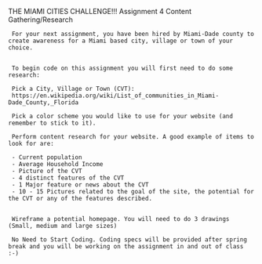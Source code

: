 THE MIAMI CITIES CHALLENGE!!!
Assignment 4 Content Gathering/Research


     For your next assignment, you have been hired by Miami-Dade county to create awareness for a Miami based city, village or town of your choice.


     To begin code on this assignment you will first need to do some research:

     Pick a City, Village or Town (CVT):
     https://en.wikipedia.org/wiki/List_of_communities_in_Miami-Dade_County,_Florida

     Pick a color scheme you would like to use for your website (and remember to stick to it).

     Perform content research for your website. A good example of items to look for are:

     - Current population
     - Average Household Income
     - Picture of the CVT
     - 4 distinct features of the CVT
     - 1 Major feature or news about the CVT
     - 10 - 15 Pictures related to the goal of the site, the potential for the CVT or any of the features described.


     Wireframe a potential homepage. You will need to do 3 drawings (Small, medium and large sizes)

     No Need to Start Coding. Coding specs will be provided after spring break and you will be working on the assignment in and out of class :-)
